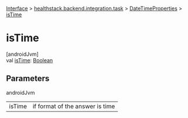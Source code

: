 
[Interface](../../../index.html) > [healthstack.backend.integration.task](../index.html) > [DateTimeProperties](index.html) > [isTime](is-time.html)



# isTime



[androidJvm]\
val [isTime](is-time.html): [Boolean](https://kotlinlang.org/api/latest/jvm/stdlib/kotlin/-boolean/index.html)



## Parameters


androidJvm

| | |
|---|---|
| isTime | if format of the answer is time |




